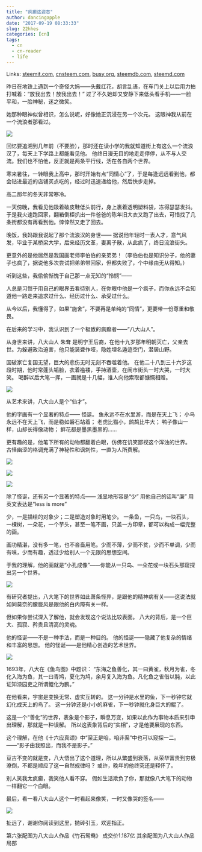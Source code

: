```yaml
---
title: "疯癫这姿态"
author: dancingapple
date: "2017-09-19 08:33:33"
slug: 22hhes
categories: [cn]
tags: 
  - cn
  - cn-reader
  - life
---
```


Links: [steemit.com](https://steemit.com/cn/@dancingapple/22hhes), [cnsteem.com](https://cnsteem.com/cn/@dancingapple/22hhes), [busy.org](https://busy.org/cn/@dancingapple/22hhes), [steemdb.com](https://steemdb.com/cn/@dancingapple/22hhes), [steemd.com](https://steemd.com/cn/@dancingapple/22hhes)

昨日在地铁上遇到一个奇怪大妈——头戴红花，胡言乱语，在车门关上以后用力拍打喊着：“放我出去！放我出去！”
过了不久她却又安静下来低头看手机——一脸平和，一脸神秘，迷之微笑。

她那种眼神似曾相识，怎么说呢，好像她正沉浸在另一个次元。
这眼神我从前在一个流浪者那看过。

![](https://steemitimages.com/DQmTXxj1bpDPbHGfCTqKdiydqtQzCAATfaQva5rs3MXSiPf/image.png)

回忆要追溯到几年前（不要脸），那时还在读小学的我就知道街上有这么一个流浪汉了，每天上下学路上都能看见他。
他终日漫无目的地走走停停，从不与人交流。我们也不怕他，反正就是两条平行线，活在各自两个世界。

寒来暑往，一转眼我上高中，那时开始有点“同情心”了，于是每逢远远看到他，都会钻进最近的店铺买点吃的，经过时迅速递给他，然后快步走掉。

高二那年的冬天非常寒冷。

一天傍晚，我看见他趿着破皮鞋低头前行，身上裹着透明塑料袋，冻得瑟瑟发抖。
于是我火速跑回家，翻箱倒柜扒出一件爸爸的陈年旧大衣又跑了出去，可惜找了几条街都没有再看到他。悻悻然又走了回去。


晚饭，我妈跟我说起了那个流浪汉的身世——
据说他年轻时一表人才，意气风发，毕业于某桥梁大学，后来经历文革，妻离子散，从此疯了，终日流浪街头。

更意外的是他居然是我国画老师李伯伯的亲弟弟！（李伯伯也是知识分子，他的妻子也疯了，据说他多次尝试把弟弟带回家，但都失败了，个中缘由无从得知。）

听到这些，我偷偷惭愧于自己那一点无知的“怜悯”——

人总是习惯于用自己的眼界去看待别人，在你眼中他是一个疯子，而你永远不会知道他一路走来追求过什么、经历过什么、承受过什么。

从今以后，我懂得了，如果“施舍”，不要再是单纯的“同情”，更要带一份尊重和敬畏。



在后来的学习中，我认识到了一个极致的疯癫者——“八大山人”。

从身世来讲，八大山人 朱耷 是明宁王后裔，在他十九岁那年明朝灭亡，父亲去世。为躲避政治迫害，他只能装聋作哑，隐姓埋名遁迹空门，潜居山野。

国破家亡复国无望，巨大的悲伤无时无刻不吞噬着他。
在他二十八到三十六岁这段时期，他时常蓬头垢脸，衣着褴褛，手持酒壶，在闹市街头一时大哭，一时大笑。
喝醉以后大笔一挥，一画就是十几幅，谁人向他索取都慷慨相赠。

![](https://steemitimages.com/DQmcRqbPVymQdN4UF1gLjtVYBNfQ1jcNTWuN16iAfS5TRQM/image.png)

从艺术来讲，八大山人是个“仙才”。

他的字画有一个显著的特点——
怪诞。
鱼永远不在水里游，而是在天上飞；
小鸟永远不在天上飞，而是稳如磐石站着；
老虎比猫小，鹧鸪比牛大；
鸭子像山一样，山却长得像动物；
鲜花都是墨黑墨黑的……

更有趣的是，他笔下所有的动物都翻着白眼，仿佛在讥笑鄙视这个浑浊的世界。
古怪幽涩的格调充满了神秘性和讽刺性，一直为人所费解。

![](https://steemitimages.com/DQmQDNgegj3P7yuMf7vg91XroYD2cYWcote8Ws3FMyFAyQ5/image.png)

![](https://steemitimages.com/DQmToWaxFkSvSWpcjdFqBWSbFtFF72N4KmEs2e5BXTmgE3w/image.png)

![](https://steemitimages.com/DQmRZYCJgC9BAWPhEhhuJsPF6svgy1qzaJrMNYhPRL9KKAE/image.png)

除了怪诞，还有另一个显著的特点——
浅显地形容是“少”
用他自己的话叫“廉”
用英文表达是“less is more”

少，一是描绘的对象少；二是塑造对象时用笔少。
一条鱼，一只鸟，一块石头，一棵树，一朵花，一个芋头，甚至一笔不画，只盖一方印章，都可以构成一幅完整的画。

画功精湛，没有多一笔，也不吝啬用笔。少而不薄，少而不贫，少而不单调，少而有味，少而有趣，透过少给别人一个无限的思想空间。

于我的理解，他的画就是“小孔成像”——你能从一只鸟、一朵花或一块石头那窥探出另一个世界。

![](https://steemitimages.com/DQmVjatoy3d6UrxajNkdFKRVLSGZ28RBrCBQBgGyS9UWBrf/image.png)

有研究者提出，八大笔下的世界如此萧条怪异，是跟他的精神病有关——这说法就如同莫奈的朦胧风是跟他的白内障有关一样。

但如果你尝试深入了解他，就会发现这个说法比较表面。
八大的背后，是一个巨大、孤寂、矜贵且清高的灵魂。

他的怪诞——不是一种手法，而是一种目的。
他的怪诞——隐藏了他复杂的情绪和丰富的思想。
他的怪诞——是他精心创造的艺术世界。

![](https://steemitimages.com/DQmce5PezdCVPKkrusr2Kbfn2UXTWPdyGVLAQNRomJUFMj6/image.png)

1693年，八大在《鱼鸟图》中题识：
“东海之鱼善化，其一曰黄雀，秋月为雀，冬化入海为鱼，其一曰青鸠，夏化为鸠，余月复入海为鱼。凡化鱼之雀借以肫，以此证知漆园吏之所谓鲲化为鹏。”

在他看来，宇宙是变换无常、虚实互转的。
这一分钟是水里的鱼，下一秒钟它就幻化成天上的鸟了。
这一分钟还是小小的麻雀，下一秒钟就化身巨大的鲲了。

这是一个“善化”的世界，表象是个影子，瞬息万变，如果以此作为事物本质来引申出理解，那就是一种误解。
所以这表象背后的“实相”，才是他要展现的东西。

这个理解，在他《十六应真颂》中“渠正是咱，咱非渠”中也可以窥探一二。
——“影子由我照出，而我不是影子。”

亘古不变的就是变，八大悟出了这个道理，所以从繁盛到衰落，从荣华富贵到穷极潦倒，不都是顺应了这一自然规律吗？
或许，晚年的他终究还是释怀了。

别人笑我太疯癫，我笑他人看不穿。
假如生活欺负了你，那就像八大笔下的动物一样翻它一个白眼。

最后，看一看八大山人这个一时看起来像笑，一时又像哭的签名——

![](https://steemitimages.com/DQmb8bkdRmHoAhQjGjRAsMCUfMEDaFeqejT9nV2BLnZeM29/image.png)

扯远了，谢谢你阅读到这里，抛砖引玉，欢迎指正。


第六张配图为八大山人作品《竹石鸳鸯》 成交价1.187亿
其余配图为八大山人作品局部
